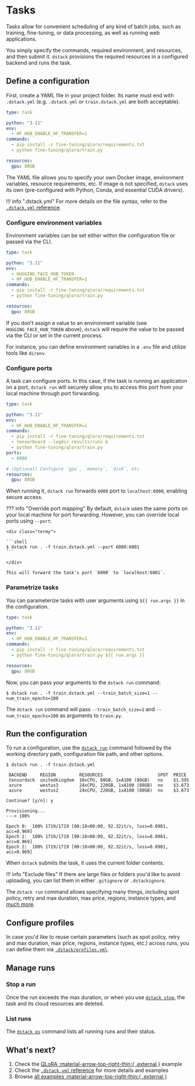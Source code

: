# Tasks

Tasks allow for convenient scheduling of any kind of batch jobs, such as training, fine-tuning, or data processing, as
well as running web applications.

[//]: # (TODO: Support multi-node)

You simply specify the commands, required environment, and resources, and then submit it. `dstack` provisions the required
resources in a configured backend and runs the task.

## Define a configuration

First, create a YAML file in your project folder. Its name must end with `.dstack.yml` (e.g. `.dstack.yml` or `train.dstack.yml`
are both acceptable).

<div editor-title="train.dstack.yml"> 

```yaml
type: task

python: "3.11"
env:
  - HF_HUB_ENABLE_HF_TRANSFER=1
commands:
  - pip install -r fine-tuning/qlora/requirements.txt
  - python fine-tuning/qlora/train.py

resources:
  gpu: 80GB
```

</div>

The YAML file allows you to specify your own Docker image, environment variables, 
resource requirements, etc.
If image is not specified, `dstack` uses its own (pre-configured with Python, Conda, and essential CUDA drivers).

!!! info ".dstack.yml"
    For more details on the file syntax, refer to the [`.dstack.yml` reference](../reference/dstack.yml/task.md).

### Configure environment variables

Environment variables can be set either within the configuration file or passed via the CLI.

```yaml
type: task

python: "3.11"
env:
  - HUGGING_FACE_HUB_TOKEN
  - HF_HUB_ENABLE_HF_TRANSFER=1
commands:
  - pip install -r fine-tuning/qlora/requirements.txt
  - python fine-tuning/qlora/train.py

resources:
  gpu: 80GB
```

If you don't assign a value to an environment variable (see `HUGGING_FACE_HUB_TOKEN` above), 
`dstack` will require the value to be passed via the CLI or set in the current process.

For instance, you can define environment variables in a `.env` file and utilize tools like `direnv`.

### Configure ports

A task can configure ports. In this case, if the task is running an application on a port, `dstack run` 
will securely allow you to access this port from your local machine through port forwarding.

<div editor-title="train.dstack.yml"> 

```yaml
type: task

python: "3.11"
env:
  - HF_HUB_ENABLE_HF_TRANSFER=1
commands:
  - pip install -r fine-tuning/qlora/requirements.txt
  - tensorboard --logdir results/runs &
  - python fine-tuning/qlora/train.py
ports:
  - 6000

# (Optional) Configure `gpu`, `memory`, `disk`, etc
resources:
  gpu: 80GB
```

</div>

When running it, `dstack run` forwards `6000` port to `localhost:6000`, enabling secure access. 

??? info "Override port mapping"
    By default, `dstack` uses the same ports on your local machine for port forwarding. However, you can override local ports using `--port`:
    
    <div class="termy">
    
    ```shell
    $ dstack run . -f train.dstack.yml --port 6000:6001
    ```
    
    </div>
    
    This will forward the task's port `6000` to `localhost:6001`.

### Parametrize tasks

You can parameterize tasks with user arguments using `${{ run.args }}` in the configuration.

<div editor-title="train.dstack.yml"> 

```yaml
type: task

python: "3.11"
env:
  - HF_HUB_ENABLE_HF_TRANSFER=1
commands:
  - pip install -r fine-tuning/qlora/requirements.txt
  - python fine-tuning/qlora/train.py ${{ run.args }}

resources:
  gpu: 80GB
```

</div>

Now, you can pass your arguments to the `dstack run` command:

<div class="termy">

```shell
$ dstack run . -f train.dstack.yml --train_batch_size=1 --num_train_epochs=100
```

</div>

The `dstack run` command will pass `--train_batch_size=1` and `--num_train_epochs=100` as arguments to `train.py`.

## Run the configuration

To run a configuration, use the [`dstack run`](../reference/cli/index.md#dstack-run) command followed by the working directory path, 
configuration file path, and other options.

<div class="termy">

```shell
$ dstack run . -f train.dstack.yml

 BACKEND     REGION         RESOURCES                     SPOT  PRICE
 tensordock  unitedkingdom  10xCPU, 80GB, 1xA100 (80GB)   no    $1.595
 azure       westus3        24xCPU, 220GB, 1xA100 (80GB)  no    $3.673
 azure       westus2        24xCPU, 220GB, 1xA100 (80GB)  no    $3.673
 
Continue? [y/n]: y

Provisioning...
---> 100%

Epoch 0:  100% 1719/1719 [00:18<00:00, 92.32it/s, loss=0.0981, acc=0.969]
Epoch 1:  100% 1719/1719 [00:18<00:00, 92.32it/s, loss=0.0981, acc=0.969]
Epoch 2:  100% 1719/1719 [00:18<00:00, 92.32it/s, loss=0.0981, acc=0.969]
```

</div>

When `dstack` submits the task, it uses the current folder contents.

!!! info "Exclude files"
    If there are large files or folders you'd like to avoid uploading, 
    you can list them in either `.gitignore` or `.dstackignore`.

The `dstack run` command allows specifying many things, including spot policy, retry and max duration, 
max price, regions, instance types, and [much more](../reference/cli/index.md#dstack-run).

## Configure profiles

In case you'd like to reuse certain parameters (such as spot policy, retry and max duration, 
max price, regions, instance types, etc.) across runs, you can define them via [`.dstack/profiles.yml`](../reference/profiles.yml.md).

## Manage runs

### Stop a run

Once the run exceeds the max duration,
or when you use [`dstack stop`](../reference/cli/index.md#dstack-stop), 
the task and its cloud resources are deleted.

### List runs 

The [`dstack ps`](../reference/cli/index.md#dstack-ps) command lists all running runs and their status.

[//]: # (TODO: Mention `dstack logs` and `dstack logs -d`)

## What's next?

1. Check the [QLoRA :material-arrow-top-right-thin:{ .external }](https://github.com/dstackai/dstack/blob/master/examples/fine-tuning/qlora/README.md) example
2. Check the [`.dstack.yml` reference](../reference/dstack.yml/task.md) for more details and examples
3. Browse [all examples :material-arrow-top-right-thin:{ .external }](https://github.com/dstackai/dstack/blob/master/examples/README.md)